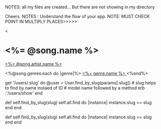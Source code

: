  NOTES: all my files are created... But there are not showing in my directory.

 Cheers.
   NOTES : Understand the flow of your app. 
  NOTE:   MUST CHECK POINT IN MULTIPLY PLACES>>>>>

 <
 <h1> <%= @song.name %> </h1>
 <!-- #we gave the name a link in the show page -->
  <a href="/artists/<%= @song.artist.slug %>"> <%= @song.artist.name %> </a>
 <!-- Create a new Song -->

 <%@song.genres.each do |genre|%>
  <a href="/genres/<%= genre.slug %>"> <%= genre.name %> </a>
  <%end%>


  get '/users/:slug' do
            @user = User.find_by_slug(params[:slug])  # slug helps to find by name instaed of ID
            # model name followed by a method
      erb :'/users/show'
   end


   def self.find_by_slug(slug)
       self.all.find do |instance|
        instance.slug == slug
   end
   end

   def self.find_by_slug(slug)
         self.all.find do |instance|
          instance.slug == slug
     end
    end
